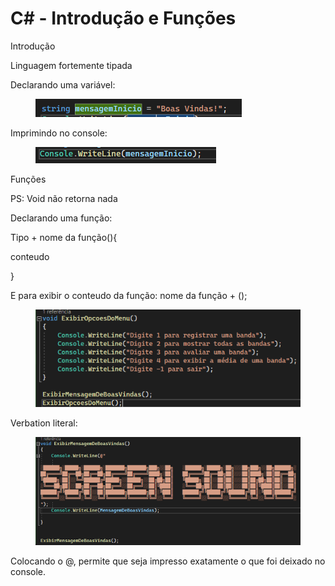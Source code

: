 # C# - Introdução e Funções

Introdução

Linguagem fortemente tipada

Declarando uma variável:

<figure><img src=".gitbook/assets/image (2) (1) (1).png" alt=""><figcaption></figcaption></figure>

Imprimindo no console:

<figure><img src=".gitbook/assets/image (1) (1) (1) (1).png" alt=""><figcaption></figcaption></figure>

Funções

PS: Void não retorna nada

Declarando uma função:

Tipo + nome da função(){

conteudo

}

E para exibir o conteudo da função: nome da função + ();

&#x20;

<figure><img src=".gitbook/assets/image (2) (1) (1) (1).png" alt=""><figcaption></figcaption></figure>

Verbation literal:

<figure><img src=".gitbook/assets/image (3) (1).png" alt=""><figcaption></figcaption></figure>

Colocando o @, permite que seja impresso exatamente o que foi deixado no console.
